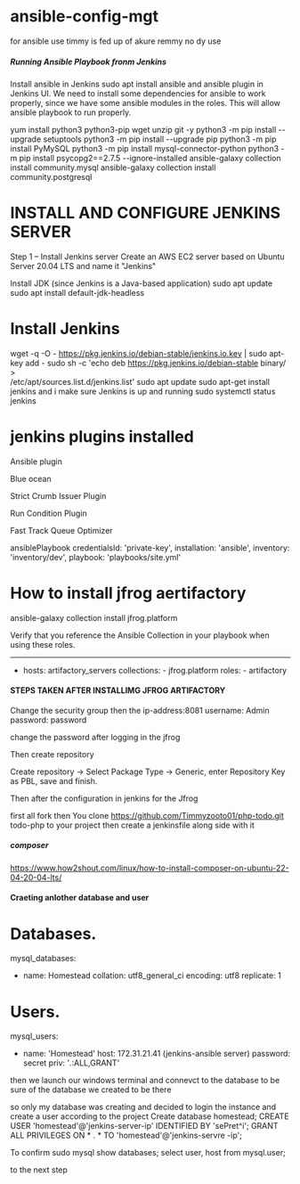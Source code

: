 # ansible-config-mgt
for ansible use 
timmy is fed up of akure
remmy no dy use 




##### Running Ansible Playbook fronm Jenkins
Install ansible in Jenkins sudo apt install ansible and ansible plugin in Jenkins UI. We need to install some dependencies for ansible to work properly, since we have some ansible modules in the roles. This will allow ansible playbook to run properly.

yum install python3 python3-pip wget unzip git -y
python3 -m pip install --upgrade setuptools
python3 -m pip install --upgrade pip
python3 -m pip install PyMySQL
python3 -m pip install mysql-connector-python
python3 -m pip install psycopg2==2.7.5 --ignore-installed
ansible-galaxy collection install community.mysql
ansible-galaxy collection install community.postgresql

# INSTALL AND CONFIGURE JENKINS SERVER
Step 1 – Install Jenkins server
Create an AWS EC2 server based on Ubuntu Server 20.04 LTS and name it "Jenkins"

Install JDK (since Jenkins is a Java-based application)
sudo apt update
sudo apt install default-jdk-headless
# Install Jenkins
wget -q -O - https://pkg.jenkins.io/debian-stable/jenkins.io.key | sudo apt-key add -
sudo sh -c 'echo deb https://pkg.jenkins.io/debian-stable binary/ > \
    /etc/apt/sources.list.d/jenkins.list'
sudo apt update
sudo apt-get install jenkins
and i make sure Jenkins is up and running
sudo systemctl status jenkins


# jenkins plugins installed 
Ansible plugin

Blue ocean

Strict Crumb Issuer Plugin


Run Condition Plugin

Fast Track Queue Optimizer


ansiblePlaybook credentialsId: 'private-key', installation: 'ansible', inventory: 'inventory/dev', playbook: 'playbooks/site.yml'


# How to install jfrog aertifactory

ansible-galaxy collection install jfrog.platform


Verify that you reference the Ansible Collection in your playbook when using these roles.

---
- hosts: artifactory_servers
      collections:
        - jfrog.platform
      roles:
        - artifactory
####  STEPS TAKEN AFTER INSTALLIMG JFROG ARTIFACTORY

Change the security group
then the ip-address:8081
username: Admin
password: password

change the password after logging in the jfrog 

Then create repository 

Create repository -> Select Package Type -> Generic, enter Repository Key as PBL, save and finish.

Then after the configuration in jenkins for the Jfrog 

 first all fork then 
You clone https://github.com/Timmyzooto01/php-todo.git todo-php to your project then create a jenkinsfile along side with it 

##### composer 
https://www.how2shout.com/linux/how-to-install-composer-on-ubuntu-22-04-20-04-lts/

#### Craeting anlother database and user 

# Databases.
mysql_databases:
   - name: Homestead
     collation: utf8_general_ci
     encoding: utf8
     replicate: 1

# Users.
mysql_users: 
  - name: 'Homestead'
    host: 172.31.21.41 (jenkins-ansible server)
    password: secret
    priv: '*.*:ALL,GRANT'


 then 
we launch our windows terminal and connevct to the database to be sure of the database we created to be there 

so only my database was creating and decided to login the instance and create a user according to the project 
Create database homestead;
CREATE USER 'homestead'@'jenkins-server-ip' IDENTIFIED BY 'sePret^i';
GRANT ALL PRIVILEGES ON * . * TO 'homestead'@'jenkins-servre -ip';

To confirm 
sudo mysql 
show databases;
select user, host from mysql.user;


to the next step 






